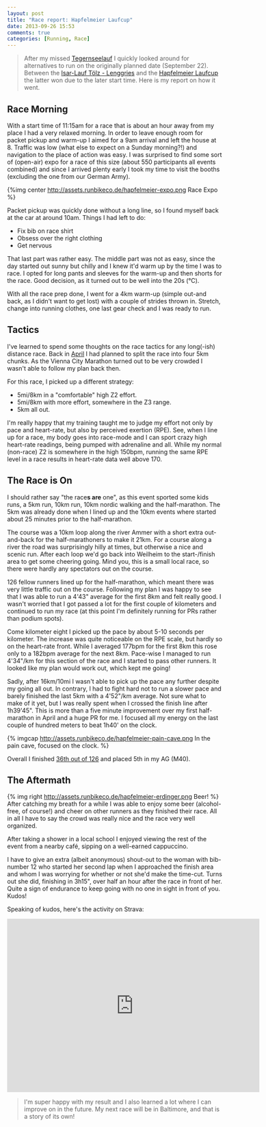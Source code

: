 ```yaml
---
layout: post
title: "Race report: Hapfelmeier Laufcup"
date: 2013-09-26 15:53
comments: true
categories: [Running, Race]
---
```

> After my missed [Tegernseelauf](/blog/2013/09/16/race-report-tegernseelauf/)
> I quickly looked around for alternatives to run on the originally planned
> date (September 22). Between the [Isar-Lauf Tölz - Lenggries](http://www.isar-lauf.de)
> and the [Hapfelmeier Laufcup](http://sec-sportevents.de/laufsport/hapfelmeier/hapfelmeier/programm.html)
> the latter won due to the later start time. Here is my report on how it went.

## Race Morning ##

With a start time of 11:15am for a race that is about an hour away from my place
I had a very relaxed morning. In order to leave enough room for packet pickup
and warm-up I aimed for a 9am arrival and left the house at 8. Traffic was low (what
else to expect on a Sunday morning?!) and navigation to the place of action was
easy. I was surprised to find some sort of (open-air) expo for a race of this
size (about 550 participants all events combined) and since I arrived plenty
early I took my time to visit the booths (excluding the one from our German Army).

{%img center http://assets.runbikeco.de/hapfelmeier-expo.png Race Expo %}

Packet pickup was quickly done without a long line, so I found myself back at
the car at around 10am. Things I had left to do:

  * Fix bib on race shirt
  * Obsess over the right clothing
  * Get nervous

That last part was rather easy. The middle part was not as easy, since the day
started out sunny but chilly and I knew it'd warm up by the time I was to race.
I opted for long pants and sleeves for the warm-up and then shorts for the race.
Good decision, as it turned out to be well into the 20s (°C).

With all the race prep done, I went for a 4km warm-up (simple out-and back,
as I didn't want to get lost) with a couple of strides thrown in. Stretch, change
into running clothes, one last gear check and I was ready to run.

<!-- more -->

## Tactics ##

I've learned to spend some thoughts on the race tactics for any long(-ish) distance race.
Back in [April](/blog/2013/04/11/strategy-for-a-half-marathon/) I had planned
to split the race into four 5km chunks. As the Vienna City Marathon turned out
to be very crowded I wasn't able to follow my plan back then.

For this race, I picked up a different strategy:

  * 5mi/8km in a "comfortable" high Z2 effort.
  * 5mi/8km with more effort, somewhere in the Z3 range.
  * 5km all out.

I'm really happy that my training taught me to judge my effort not only by pace
and heart-rate, but also by perceived exertion (RPE). See, when I line up for a race,
my body goes into race-mode and I can sport crazy high heart-rate readings, being
pumped with adrenaline and all. While my normal (non-race) Z2 is somewhere in the high 150bpm,
running the same RPE level in a race results in heart-rate data well above 170.

## The Race is On ##

I should rather say "the race**s are** one", as this event sported some kids runs,
a 5km run, 10km run, 10km nordic walking and the half-marathon. The 5km was already
done when I lined up and the 10km events where started about 25 minutes prior to the half-marathon.

The course was a 10km loop along the river Ammer with a short extra out-and-back
for the half-marathoners to make it 21km. For a course along a river the road
was surprisingly hilly at times, but otherwise a nice and scenic run. After
each loop we'd go back into Weilheim to the start-/finish area to get some cheering going.
Mind you, this is a small local race, so there were hardly any spectators out on the course.

126 fellow runners lined up for the half-marathon, which meant there was very
little traffic out on the course. Following my plan I was happy to see that
I was able to run a 4'43" average for the first 8km and felt really good. I
wasn't worried that I got passed a lot for the first couple of kilometers and continued
to run my race (at this point I'm definitely running for PRs rather than podium spots).

Come kilometer eight I picked up the pace by about 5-10 seconds per kilometer. The
increase was quite noticeable on the RPE scale, but hardly so on the heart-rate front.
While I averaged 177bpm for the first 8km this rose only to a 182bpm average for the
next 8km. Pace-wise I managed to run 4'34"/km for this section of the race and I
started to pass other runners. It looked like my plan would work out, which kept me
going!

Sadly, after 16km/10mi I wasn't able to pick up the pace any further despite my going
all out. In contrary, I had to fight hard not to run a slower pace and barely finished
the last 5km with a 4'52"/km average. Not sure what to make of it yet, but I was
really spent when I crossed the finish line after 1h39'45". This is more than a five
minute improvement over my first half-marathon in April and a huge PR for me. I focused
all my energy on the last couple of hundred meters to beat 1h40' on the clock.

{% imgcap http://assets.runbikeco.de/hapfelmeier-pain-cave.png In the pain cave, focused on the clock. %}

Overall I finished [36th out of 126](https://www.abavent.de/anmeldeservice/20/108/ergebniss/855/)
and placed 5th in my AG (M40).

## The Aftermath ##

{% img right http://assets.runbikeco.de/hapfelmeier-erdinger.png Beer! %}
After catching my breath for a while I was able to enjoy some beer (alcohol-free,
of course!) and cheer on other runners as they finished their race. All in all I
have to say the crowd was really nice and the race very well organized.

After taking a shower in a local school I enjoyed viewing the rest of the event
from a nearby café, sipping on a well-earned cappuccino.

I have to give an extra (albeit anonymous) shout-out to the woman with bib-number
12 who started her second lap when I approached the finish area and whom I was worrying
for whether or not she'd make the time-cut. Turns out she did, finishing in 3h15", over
half an hour after the race in front of her. Quite a sign of endurance to keep going
with no one in sight in front of you. Kudos!

Speaking of kudos, here's the activity on Strava:
<iframe height='405' width='590' frameborder='0' allowtransparency='true' scrolling='no' src='http://www.strava.com/activities/84115243/embed/01c9524e08564519ef303cef483a96505282c93a'></iframe>

> I'm super happy with my result and I also learned a lot where I can improve on in
> the future. My next race will be in Baltimore, and that is a story of its own!
